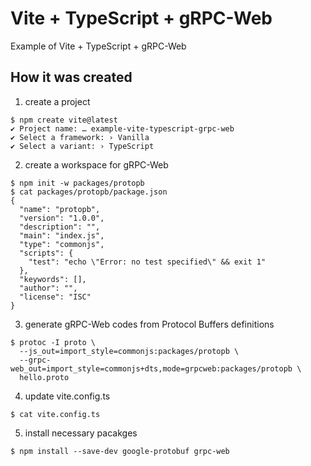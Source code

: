 # Vite + TypeScript + gRPC-Web

Example of Vite + TypeScript + gRPC-Web

## How it was created

1. create a project

```
$ npm create vite@latest
✔ Project name: … example-vite-typescript-grpc-web
✔ Select a framework: › Vanilla
✔ Select a variant: › TypeScript
```

2. create a workspace for gRPC-Web

```
$ npm init -w packages/protopb
$ cat packages/protopb/package.json
{
  "name": "protopb",
  "version": "1.0.0",
  "description": "",
  "main": "index.js",
  "type": "commonjs",
  "scripts": {
    "test": "echo \"Error: no test specified\" && exit 1"
  },
  "keywords": [],
  "author": "",
  "license": "ISC"
}
```

3. generate gRPC-Web codes from Protocol Buffers definitions

```
$ protoc -I proto \
  --js_out=import_style=commonjs:packages/protopb \
  --grpc-web_out=import_style=commonjs+dts,mode=grpcweb:packages/protopb \
  hello.proto
```

4. update vite.config.ts

```
$ cat vite.config.ts
```

5. install necessary pacakges

```
$ npm install --save-dev google-protobuf grpc-web
```
